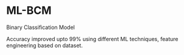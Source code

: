 # ML-BCM
Binary Classification Model

Accuracy improved upto 99% using different ML techniques, feature engineering based on dataset.
